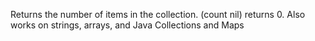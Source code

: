   Returns the number of items in the collection. (count nil) returns
  0.  Also works on strings, arrays, and Java Collections and Maps
